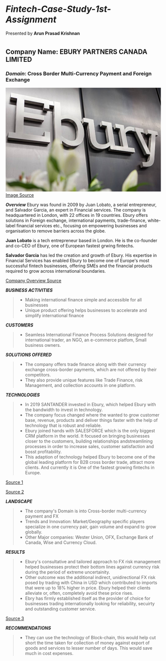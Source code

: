# ***Fintech-Case-Study-1st-Assignment***

Presented by **Arun Prasad Krishnan**

# 
 
 ## Company Name: **EBURY PARTNERS CANADA LIMITED**
 ### ***Domain***: Cross Border Multi-Currency Payment and Foreign Exchange

![image](ebury-logo-57f4c299b4d3c.jpg)
[Image Source](https://www.bing.com/images/search?view=detailV2&ccid=x8YFl5N2&id=416F1AFF0AC18AEBA4CFDECCD5AA4E0F425BF9D0&thid=OIP.x8YFl5N2q-y6ppgvDHUyPgHaE7&mediaurl=https%3a%2f%2fwww.trehearne.co.uk%2fimage%2f2%2f1000%2f666%2f5%2fuploads%2fproject_images%2febury-logo-57f4c299b4d3c.jpg&cdnurl=https%3a%2f%2fth.bing.com%2fth%2fid%2fR.c7c605979376abecbaa6982f0c75323e%3frik%3d0PlbQg9OqtXM3g%26pid%3dImgRaw%26r%3d0&exph=666&expw=1000&q=ebury+partners+canada+ltd&simid=608015933388051042&FORM=IRPRST&ck=5FB4391F1D6DFB0B564A2DA5CD23255E&selectedIndex=18&ajaxhist=0&ajaxserp=0)


***Overview***
Ebury was found in 2009 by Juan Lobato, a serial entrepreneur, and Salvador Garcia, an expert in Financial services. The company is headquartered in London, with 22 offices in 19 countries. 
Ebury offers solutions in Foreign exchange, international payments, trade-finance, white-label financial services etc., focusing on empowering businesses and organisation to remove barriers across the globe. 

**Juan Lobato** is a tech entrepreneur based in London. He is the co-founder and co-CEO of Ebury, one of European fastest grwing fintechs. 

**Salvador Garcia** has led the creation and growth of Ebury. His expertise in Financial Services has enabled Ebury to become one of Europe's most successful fintech businesses, offering SMEs and the financial products required to grow across international boundaries. 

[Company Overview Source](https://www.ebury.ca/about/company/)

***BUSINESS ACTIVITIES***
> -	Making international finance simple and accessible for all businesses
>-	Unique product offering helps businesses to accelerate and simplify international finance

***CUSTOMERS***
> - Seamless International Finance Process Solutions designed for international trader, an NGO, an e-commerce platfom, Small business owners.

***SOLUTIONS OFFERED***
> - The company offers trade finance along with their currency exchange cross-border payments, which are not offered by their competitors. 
> - They also provide unique features like Trade Finance, risk Management, and collection accounts in one platform. 

***TECHNOLOGIES***
> - In 2019 SANTANDER invested in Ebury, which helped Ebury with the bandwidth to invest in technology. 
>- The company focus changed where the wanted to grow customer base, revenue, products and deliver things faster with the help of technology that is robust and reliable. 
> - Ebury joined hands with SALESFORCE which is the only biggest CRM platform in the world. 
It focused on bringing businesses closer to the customers, building relationships andstreamlining processes in order to increase sales, customer satisfaction and bosst profitability. 
>- This adaption of technology helped Ebury to become one of the global leading platform for B2B cross border trade, attract more clients. And currently it is One of the fastest growing fintechs in Europe.

[Source 1](https://labs.ebury.rocks/2022/10/04/the-fin-the-tech-and-the-force-salesforce/)

[Source 2](https://stackshare.io/ebury/ebury)

***LANDSCAPE***
> - The company's Domain is into Cross-border multi-currency payment and FX
> - Trends and Innovation: Market/Geography specific players specialize in one currency pair, gain volume and expand to grow globally. 
> - Other Major companies: Wester Union, OFX, Exchange Bank of Canada, Wise and Currency Cloud. 
 
***RESULTS***
>- Ebury's consultative and tailored approach to FX risk management helped businesses protect their bottom lines against currency risk during the period of extreme uncertainity. 
>- Other outcome was the additional indirect, unidirectional FX risk posed by trading with China in USD which contributed to imports that were up to 18% higher in price. Ebury helped their clients alleviate or, often, completely avoid these price rises.
>- Ebry has firmly established itself as the provider of choice for businesses trading internationally looking for reliability, secuirty and outstanding customer service.  

[Source 3](https://ebury.com/e-blog/blog/ebury_post/businesses-in-canada-and-the-uk-should-act-now-to-grasp-the-opportunities-of-a-potential-fta/)

***RECOMMENDATIONS***
>- They can use the technology of Block-chain, this would help cut short the time taken for collection of money against export of goods and services to lesser number of days. This would save much in cost expenses. 
